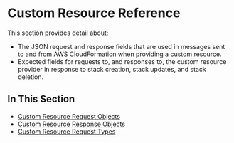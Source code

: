 # Custom Resource Reference<a name="crpg-ref"></a>

This section provides detail about:
+ The JSON request and response fields that are used in messages sent to and from AWS CloudFormation when providing a custom resource\.
+ Expected fields for requests to, and responses to, the custom resource provider in response to stack creation, stack updates, and stack deletion\.

## In This Section<a name="w6342ab1c19c25c17b7"></a>
+ [Custom Resource Request Objects](crpg-ref-requests.md)
+ [Custom Resource Response Objects](crpg-ref-responses.md)
+ [Custom Resource Request Types](crpg-ref-requesttypes.md)